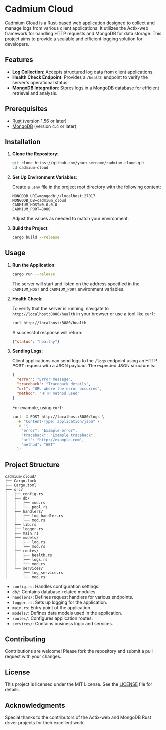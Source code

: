 # Cadmium Cloud

Cadmium Cloud is a Rust-based web application designed to collect and manage logs from various client applications. It utilizes the Actix-web framework for handling HTTP requests and MongoDB for data storage. This project aims to provide a scalable and efficient logging solution for developers.

## Features

- **Log Collection**: Accepts structured log data from client applications.
- **Health Check Endpoint**: Provides a `/health` endpoint to verify the server's operational status.
- **MongoDB Integration**: Stores logs in a MongoDB database for efficient retrieval and analysis.

## Prerequisites

- [Rust](https://www.rust-lang.org/tools/install) (version 1.56 or later)
- [MongoDB](https://www.mongodb.com/try/download/community) (version 4.4 or later)

## Installation

1. **Clone the Repository**:

   ```bash
   git clone https://github.com/yourusername/cadmium-cloud.git
   cd cadmium-cloud
   ```

2. **Set Up Environment Variables**:

   Create a `.env` file in the project root directory with the following content:

   ```env
   MONGODB_URI=mongodb://localhost:27017
   MONGODB_DB=cadmium_cloud
   CADMIUM_HOST=0.0.0.0
   CADMIUM_PORT=8080
   ```

   Adjust the values as needed to match your environment.

3. **Build the Project**:

   ```bash
   cargo build --release
   ```

## Usage

1. **Run the Application**:

   ```bash
   cargo run --release
   ```

   The server will start and listen on the address specified in the `CADMIUM_HOST` and `CADMIUM_PORT` environment variables.

2. **Health Check**:

   To verify that the server is running, navigate to `http://localhost:8080/health` in your browser or use a tool like `curl`:

   ```bash
   curl http://localhost:8080/health
   ```

   A successful response will return:

   ```json
   {"status": "healthy"}
   ```

3. **Sending Logs**:

   Client applications can send logs to the `/logs` endpoint using an HTTP POST request with a JSON payload. The expected JSON structure is:

   ```json
   {
     "error": "Error message",
     "traceback": "Traceback details",
     "url": "URL where the error occurred",
     "method": "HTTP method used"
   }
   ```

   For example, using `curl`:

   ```bash
   curl -X POST http://localhost:8080/logs \
     -H "Content-Type: application/json" \
     -d '{
       "error": "Example error",
       "traceback": "Example traceback",
       "url": "http://example.com",
       "method": "GET"
     }'
   ```

## Project Structure

```plaintext
cadmium-cloud/
├── Cargo.lock
├── Cargo.toml
├── src/
│   ├── config.rs
│   ├── db/
│   │   ├── mod.rs
│   │   └── pool.rs
│   ├── handlers/
│   │   ├── log_handler.rs
│   │   └── mod.rs
│   ├── lib.rs
│   ├── logger.rs
│   ├── main.rs
│   ├── models/
│   │   ├── log.rs
│   │   └── mod.rs
│   ├── routes/
│   │   ├── health.rs
│   │   ├── logs.rs
│   │   └── mod.rs
│   └── services/
│       ├── log_service.rs
│       └── mod.rs
```

- `config.rs`: Handles configuration settings.
- `db/`: Contains database-related modules.
- `handlers/`: Defines request handlers for various endpoints.
- `logger.rs`: Sets up logging for the application.
- `main.rs`: Entry point of the application.
- `models/`: Defines data models used in the application.
- `routes/`: Configures application routes.
- `services/`: Contains business logic and services.

## Contributing

Contributions are welcome! Please fork the repository and submit a pull request with your changes.

## License

This project is licensed under the MIT License. See the [LICENSE](LICENSE) file for details.

## Acknowledgments

Special thanks to the contributors of the Actix-web and MongoDB Rust driver projects for their excellent work. 